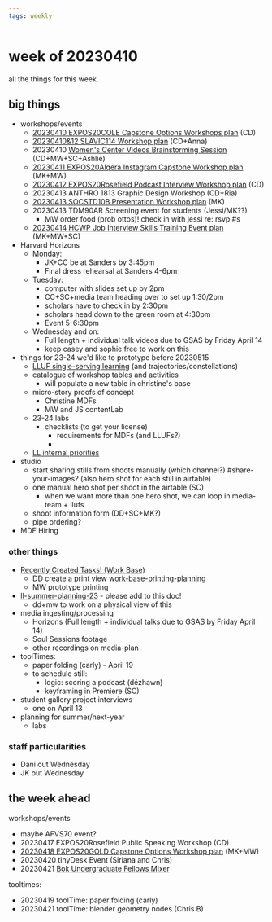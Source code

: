 ```yaml
---
tags: weekly
---
```


# week of 20230410

all the things for this week.

## big things
* workshops/events
    * [20230410 EXPOS20COLE Capstone Options Workshops plan](/m27inbnLRY-o0LKORUJLQQ) (CD)
    * [20230410&12 SLAVIC114 Workshop plan](/fwVaXwy2SeuHo_d8IfSLKA) (CD+Anna)
    * 20230410 [Women's Center Videos Brainstorming Session](/nYy2Do3GSuaXEvEGilNciw) (CD+MW+SC+Ashlie)
    * [20230411 EXPOS20Alqera Instagram Capstone Workshop plan](/R73rNVmDQ8W7e8bFaUcvwA) (MK+MW)
    * [20230412 EXPOS20Rosefield Podcast Interview Workshop plan](/7PW8M366Rl6IEi7oYkcRhg) (CD)
    * 20230413 ANTHRO 1813 Graphic Design Workshop (CD+Ria)
    * [20230413 SOCSTD10B Presentation Workshop plan](/T3eh-ckQTxCj2MjOn-HjuA) (MK)
    * 20230413 TDM90AR Screening event for students (Jessi/MK??)
        * MW order food (prob ottos)! check in with jessi re: rsvp #s
    * [20230414 HCWP Job Interview Skills Training Event plan](/WxdzFmS-SOePc5fBVGfo-g) (MK+MW+SC)
* Harvard Horizons
    * Monday: 
        * JK+CC be at Sanders by 3:45pm
        * Final dress rehearsal at Sanders 4-6pm
    * Tuesday:
        * computer with slides set up by 2pm
        * CC+SC+media team heading over to set up 1:30/2pm
        * scholars have to check in by 2:30pm
        * scholars head down to the green room at 4:30pm 
        * Event 5-6:30pm
    * Wednesday and on:
        * Full length + individual talk videos due to GSAS by Friday April 14
        * keep casey and sophie free to work on this
* things for 23-24 we'd like to prototype before 20230515
    * [LLUF single-serving learning](https://hackmd.io/@ll-22-23/HkIzC1qW3/%2F-r1yH8IBTqGoh-ifmAQ91w) (and trajectories/constellations)
    * catalogue of workshop tables and activities
        * will populate a new table in christine's base
    * micro-story proofs of concept
        * Christine MDFs
        * MW and JS contentLab
    * 23-24 labs
        * checklists (to get your license)
            * requirements for MDFs (and LLUFs?)
            * 
    * [LL internal priorities](/o96eQvz7Q_26-lOEt5cwpw)
* studio
    * start sharing stills from shoots manually (which channel?) #share-your-images? (also hero shot for each still in airtable)
    * one manual hero shot per shoot in the airtable (SC) 
        * when we want more than one hero shot, we can loop in media-team + llufs
    * shoot information form (DD+SC+MK?)
    * pipe ordering? 
* MDF Hiring

### other things
* [Recently Created Tasks! (Work Base)](https://airtable.com/appOZgrtA6p39x0mD/tblw2qHSWFA5VavYW/viwR7ZpD5MhtoznSO?blocks=hide)
    * DD create a print view [work-base-printing-planning](/sVNOZcTaShqXpB7_CAwUaQ)
    * MW prototype printing
* [ll-summer-planning-23](/jCXRNVq9QT21KT1OrKVjMA) - please add to this doc!
    * dd+mw to work on a physical view of this
* media ingesting/processing
    * Horizons (Full length + individual talks due to GSAS by Friday April 14)
    * Soul Sessions footage
    * other recordings on media-plan
* toolTimes:
    * paper folding (carly) - April 19
    * to schedule still:
        * logic: scoring a podcast (dézhawn)
        * keyframing in Premiere (SC)
* student gallery project interviews
    * one on April 13
* planning for summer/next-year
    * labs

### staff particularities
* Dani out Wednesday
* JK out Wednesday

## the week ahead
workshops/events
* maybe AFVS70 event?
* 20230417 EXPOS20Rosefield Public Speaking Workshop (CD)
* [20230418 EXPOS20GOLD Capstone Options Workshop plan](/uRAezIAwQRmVINQGcl97JA) (MK+MW)
* 20230420 tinyDesk Event (Siriana and Chris)
* 20230421 [Bok Undergraduate Fellows Mixer](/X_p7QVt4SFymbeC-8Dg5Vg)

tooltimes:
* 20230419 toolTime: paper folding (carly)
* 20230421 toolTime: blender geometry nodes (Chris B)